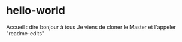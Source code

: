 # hello-world
Accueil : dire bonjour à tous
Je viens de cloner le Master et l'appeler "readme-edits"

